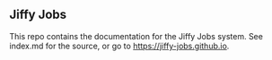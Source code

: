 ## Jiffy Jobs

This repo contains the documentation for the Jiffy Jobs system. See index.md for the source, or go to https://jiffy-jobs.github.io.
